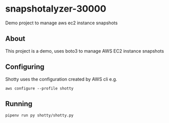 # snapshotalyzer-30000
Demo project to manage aws ec2 instance snapshots

## About

This project is a demo, uses boto3 to manage AWS EC2 instance snapshots

## Configuring

Shotty uses the configuration created by AWS cli e.g.

`aws configure --profile shotty`

## Running
`pipenv run py shotty/shotty.py`
